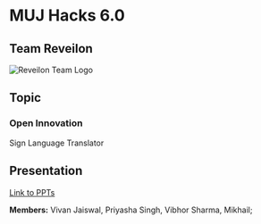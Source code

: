 # MUJ Hacks 6.0

## Team Reveilon
![Reveilon Team Logo](https://user-images.githubusercontent.com/67545205/153635642-d018d13a-3b6d-4481-b2db-ef77b02856ab.png)


## Topic
### Open Innovation
Sign Language Translator

## Presentation
[Link to PPTs](https://github.com/Vivojay/muj-hacks-6.0-Reveilon/tree/main/Docs)

**Members:** Vivan Jaiswal, Priyasha Singh, Vibhor Sharma, Mikhail;
